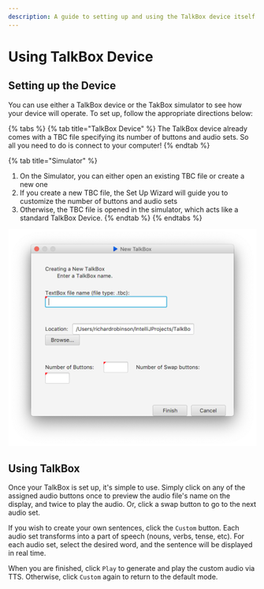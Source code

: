 ```yaml
---
description: A guide to setting up and using the TalkBox device itself
---
```


# Using TalkBox Device

## Setting up the Device

You can use either a TalkBox device or the TakBox simulator to see how your device will operate. To set up, follow the appropriate directions below:

{% tabs %}
{% tab title="TalkBox Device" %}
The TalkBox device already comes with a TBC file specifying its number of buttons and audio sets. So all you need to do is connect to your computer!
{% endtab %}

{% tab title="Simulator" %}
1. On the Simulator, you can either open an existing TBC file or create a new one
2. If you create a new TBC file, the Set Up Wizard will guide you to customize the number of buttons and audio sets
3. Otherwise, the TBC file is opened in the simulator, which acts like a standard TalkBox Device.
{% endtab %}
{% endtabs %}

![](../.gitbook/assets/screen-shot-2019-02-24-at-10.47.59-pm.png)

## Using TalkBox

Once your TalkBox is set up, it's simple to use. Simply click on any of the assigned audio buttons once to preview the audio file's name on the display, and twice to play the audio. Or, click a swap button to go to the next audio set.

If you wish to create your own sentences, click the `Custom` button. Each audio set transforms into a part of speech \(nouns, verbs, tense, etc\). For each audio set, select the desired word, and the sentence will be displayed in real time. 

When you are finished, click `Play` to generate and play the custom audio via TTS. Otherwise, click `Custom` again to return to the default mode.


